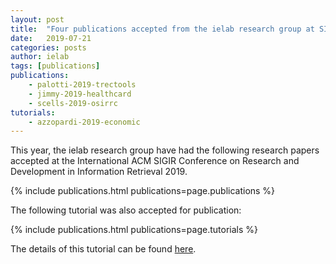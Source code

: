```yaml
---
layout: post
title:  "Four publications accepted from the ielab research group at SIGIR'19"
date:   2019-07-21
categories: posts
author: ielab
tags: [publications]
publications:
    - palotti-2019-trectools
    - jimmy-2019-healthcard
    - scells-2019-osirrc
tutorials:
    - azzopardi-2019-economic
---
```


This year, the ielab research group have had the following research papers accepted at the International ACM SIGIR Conference on Research and Development in Information Retrieval 2019.

{% include publications.html publications=page.publications %}

The following tutorial was also accepted for publication:

{% include publications.html publications=page.tutorials %}

The details of this tutorial can be found [here](/tutorials/economic-models-measures-search).